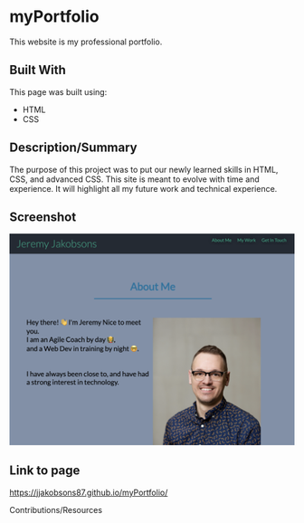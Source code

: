 # myPortfolio
This website is my professional portfolio. 

## Built With 
This page was built using: 
* HTML
* CSS 

## Description/Summary 
The purpose of this project was to put our newly learned skills in HTML, CSS, and advanced CSS. This site is meant to evolve with time and experience. It will highlight all my future work and technical experience. 

## Screenshot 
![App Screenshot](./assets/images/portfolioSC.png)

## Link to page 
https://jjakobsons87.github.io/myPortfolio/ 

Contributions/Resources 
